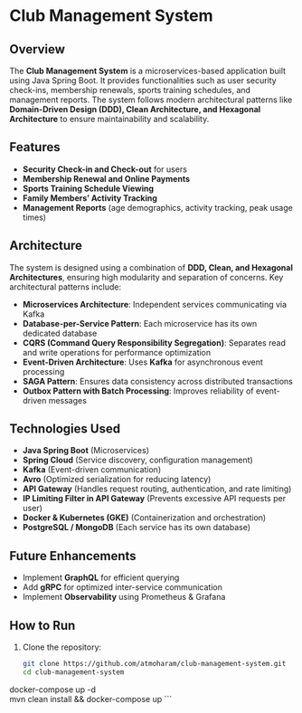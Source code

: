 # Club Management System  

## Overview  
The **Club Management System** is a microservices-based application built using Java Spring Boot. It provides functionalities such as user security check-ins, membership renewals, sports training schedules, and management reports. The system follows modern architectural patterns like **Domain-Driven Design (DDD), Clean Architecture, and Hexagonal Architecture** to ensure maintainability and scalability.  

## Features  
- **Security Check-in and Check-out** for users  
- **Membership Renewal and Online Payments**  
- **Sports Training Schedule Viewing**  
- **Family Members’ Activity Tracking**  
- **Management Reports** (age demographics, activity tracking, peak usage times)  

## Architecture  
The system is designed using a combination of **DDD, Clean, and Hexagonal Architectures**, ensuring high modularity and separation of concerns. Key architectural patterns include:  

- **Microservices Architecture**: Independent services communicating via Kafka  
- **Database-per-Service Pattern**: Each microservice has its own dedicated database  
- **CQRS (Command Query Responsibility Segregation)**: Separates read and write operations for performance optimization  
- **Event-Driven Architecture**: Uses **Kafka** for asynchronous event processing  
- **SAGA Pattern**: Ensures data consistency across distributed transactions  
- **Outbox Pattern with Batch Processing**: Improves reliability of event-driven messages  

## Technologies Used  
- **Java Spring Boot** (Microservices)  
- **Spring Cloud** (Service discovery, configuration management)  
- **Kafka** (Event-driven communication)  
- **Avro** (Optimized serialization for reducing latency)  
- **API Gateway** (Handles request routing, authentication, and rate limiting)  
- **IP Limiting Filter in API Gateway** (Prevents excessive API requests per user)  
- **Docker & Kubernetes (GKE)** (Containerization and orchestration)  
- **PostgreSQL / MongoDB** (Each service has its own database)  

## Future Enhancements  
- Implement **GraphQL** for efficient querying  
- Add **gRPC** for optimized inter-service communication  
- Implement **Observability** using Prometheus & Grafana  

## How to Run  
1. Clone the repository:  
   ```sh
   git clone https://github.com/atmoharam/club-management-system.git  
   cd club-management-system  
  docker-compose up -d  
  mvn clean install && docker-compose up  ```
